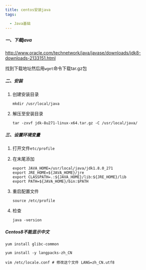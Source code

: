 ```yaml
---
title: centos安装java
tags:

  - Java基础
---
```




##### 一、下载java

http://www.oracle.com/technetwork/java/javase/downloads/jdk8-downloads-2133151.html

找到下载地址然后用`wget`命令下载tar.gz包

##### 二、安装

1. 创建安装目录

   ```
   mkdir /usr/local/java
   ```

2. 解压至安装目录

   ```
   tar -zxvf jdk-8u271-linux-x64.tar.gz -C /usr/local/java/
   ```

   

##### 三、设置环境变量

1. 打开文件`etc/profile`

2. 在末尾添加

   ```
   export JAVA_HOME=/usr/local/java/jdk1.8.0_271
   export JRE_HOME=${JAVA_HOME}/jre
   export CLASSPATH=.:${JAVA_HOME}/lib:${JRE_HOME}/lib
   export PATH=${JAVA_HOME}/bin:$PATH
   ```

3. 重启配置文件

   ```
   source /etc/profile
   ```

4. 检查

   ```
   java -version
   ```

   

##### Centos8不能显示中文

```
yum install glibc-common

yum install -y langpacks-zh_CN

vim /etc/locale.conf # 修改这个文件 LANG=zh_CN.utf8
```

